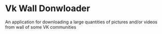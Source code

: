 # Vk Wall Donwloader

An application for downloading a large quantities of pictures and/or videos from wall of some VK communities